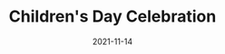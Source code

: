 ---
title : "Children's Day Celebration"
date : "2021-11-14"
slug : "childrens-day-2021"
image : "../../images/events/2021/quote_the_picture.jpeg"
---